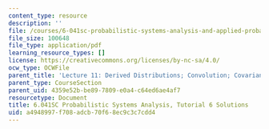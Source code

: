 ```yaml
---
content_type: resource
description: ''
file: /courses/6-041sc-probabilistic-systems-analysis-and-applied-probability-fall-2013/a4948997f708adcb70f68ec9c3c7cdd4_MIT6_041SCF13_tut06_sol.pdf
file_size: 100648
file_type: application/pdf
learning_resource_types: []
license: https://creativecommons.org/licenses/by-nc-sa/4.0/
ocw_type: OCWFile
parent_title: 'Lecture 11: Derived Distributions; Convolution; Covariance and Correlation'
parent_type: CourseSection
parent_uid: 4359e52b-be89-7809-e0a4-c64ed6ae4af7
resourcetype: Document
title: 6.041SC Probabilistic Systems Analysis, Tutorial 6 Solutions
uid: a4948997-f708-adcb-70f6-8ec9c3c7cdd4
---
```

